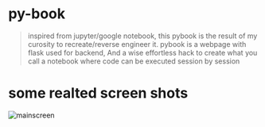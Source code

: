 # py-book
> inspired from jupyter/google notebook,
> this pybook is the result of my curosity to recreate/reverse engineer it.
> pybook is a webpage with flask used for backend,
> And a wise effortless hack to create what you call a notebook where code can be executed session by session

# some realted screen shots
![mainscreen]("https://github.com/green-gray-gaurav/py-book/blob/main/py_book_trash.png")
